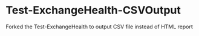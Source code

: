 # Test-ExchangeHealth-CSVOutput
Forked the Test-ExchangeHealth to output CSV file instead of HTML report
